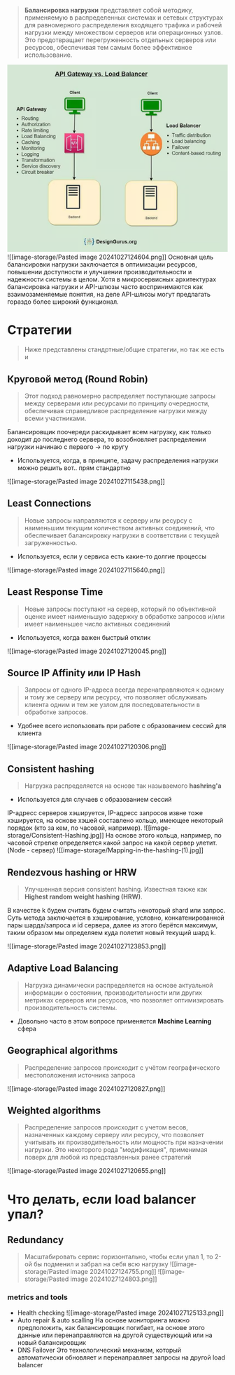> **Балансировка нагрузки** представляет собой методику, применяемую в распределенных системах и сетевых структурах для равномерного распределения входящего трафика и рабочей нагрузки между множеством серверов или операционных узлов. Это предотвращает перегруженность отдельных серверов или ресурсов, обеспечивая тем самым более эффективное использование.

![Untitled](image-storage/Untitled%205.png)
![[image-storage/Pasted image 20241027124604.png]]
Основная цель балансировки нагрузки заключается в оптимизации ресурсов, повышении доступности и улучшении производительности и надежности системы в целом.
Хотя в микросервисных архитектурах балансировка нагрузки и API-шлюзы часто воспринимаются как взаимозаменяемые понятия, на деле API-шлюзы могут предлагать гораздо более широкий функционал.
# Стратегии

>Ниже представлены стандртные/общие стратегии, но так же есть и 

## Круговой метод (Round Robin)
> Этот подход равномерно распределяет поступающие запросы между серверами или ресурсами по принципу очередности, обеспечивая справедливое распределение нагрузки между всеми участниками.

Балансировщик поочереди раскидывает всем нагрузку, как только доходит до последнего сервера, то возобновляет распределении нагрузки начинаю с первого -> по кругу

* Используется, когда, в принципе, задачу распределения нагрузки можно решить вот.. прям стандартно

![[image-storage/Pasted image 20241027115438.png]]
## Least Connections
> Новые запросы направляются к серверу или ресурсу с наименьшим текущим количеством активных соединений, что обеспечивает балансировку нагрузки в соответствии с текущей загруженностью.

* Используется, если у сервиса есть какие-то долгие процессы

![[image-storage/Pasted image 20241027115640.png]]

## Least Response Time
> Новые запросы поступают на сервер, который по объективной оценке имеет наименьшую задержку в обработке запросов и/или имеет наименьшее число активных соединений

* Используется, когда важен быстрый отклик

![[image-storage/Pasted image 20241027120045.png]]
## Source IP Affinity или IP Hash
> Запросы от одного IP-адреса всегда перенаправляются к одному и тому же серверу или ресурсу, что позволяет обслуживать клиента одним и тем же узлом для последовательности в обработке запросов.

* Удобнее всего использовать при работе с образованием сессий для клиента

![[image-storage/Pasted image 20241027120306.png]]

## Consistent hashing
> Нагрузка распределяется на основе так называемого **hashring'а**

* Используется для случаев с образованием сессий

IP-адресс серверов хэшируется, IP-адресс запросов извне тоже хэшируется, на основе хэшей составлено кольцо, имеющее некоторый порядок (кто за кем, по часовой, например). 
![[image-storage/Consistent-Hashing.jpg]]
На основе этого кольца, например, по часовой стрелке определяется какой запрос на какой сервер улетит. (Node - сервер)
![[image-storage/Mapping-in-the-hashing-(1).jpg]]

## Rendezvous hashing or HRW
> Улучшенная версия consistent hashing. Известная также как **Highest random weight hashing (HRW)**. 

В качестве k будем считать будем считать некоторый shard или запрос. Суть метода заключается в хэширование, условно, конкатенированной пары шарда/запроса и id сервера, далее из этого берётся максимум, таким образом мы определяем куда полетит новый текущий шард k.

![[image-storage/Pasted image 20241027123853.png]]
## Adaptive Load Balancing
> Нагрузка динамически распределяется на основе актуальной информации о состоянии, производительности или других метриках серверов или ресурсов, что позволяет оптимизировать производительность системы.

* Довольно часто в этом вопросе применяется **Machine Learning** сфера

## Geographical algorithms
> Распределение запросов происходит с учётом географического местоположения источника запроса

![[image-storage/Pasted image 20241027120827.png]]

## Weighted algorithms
> Распределение запросов происходит с учетом весов, назначенных каждому серверу или ресурсу, что позволяет учитывать их производительность или мощность при назначении нагрузки.
> Это некоторого рода "модификация", применимая поверх для любой из представленных ранее стратегий

![[image-storage/Pasted image 20241027120655.png]]

# Что делать, если load balancer упал?
## Redundancy
> Масштабировать сервис горизонтально, чтобы если упал 1, то 2-ой бы подменил и забрал на себя всю нагрузку
![[image-storage/Pasted image 20241027124755.png]]
![[image-storage/Pasted image 20241027124803.png]]
### metrics and tools
* Health checking
![[image-storage/Pasted image 20241027125133.png]]
* Auto repair & auto scalling
На основе мониторинга можно предположить, как балансировщик погибает, на основе этого данные или перенаправляются на другой существующий или на новый балансировщик
* DNS Failover
Это технологический механизм, который автоматически обновляет и перенаправляет запросы на другой load balancer